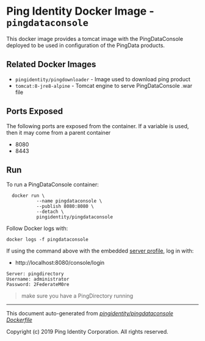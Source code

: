 
# Ping Identity Docker Image - `pingdataconsole`

This docker image provides a tomcat image with the PingDataConsole
deployed to be used in configuration of the PingData products.

## Related Docker Images
- `pingidentity/pingdownloader` - Image used to download ping product
- `tomcat:8-jre8-alpine` - Tomcat engine to serve PingDataConsole .war file

## Ports Exposed
The following ports are exposed from the container.  If a variable is
used, then it may come from a parent container
- 8080
- 8443

## Run
To run a PingDataConsole container:

```shell
  docker run \
           --name pingdataconsole \
           --publish 8080:8080 \
           --detach \
           pingidentity/pingdataconsole
```


Follow Docker logs with:

```
docker logs -f pingdataconsole
```

If using the command above with the embedded [server profile](../server-profiles/README.md), log in with:
* http://localhost:8080/console/login
```
Server: pingdirectory
Username: administrator
Password: 2FederateM0re
```
>make sure you have a PingDirectory running

---
This document auto-generated from _[pingidentity/pingdataconsole Dockerfile](https://github.com/pingidentity/pingidentity-docker-builds/blob/master/pingdataconsole/Dockerfile)_

Copyright (c)  2019 Ping Identity Corporation. All rights reserved.
